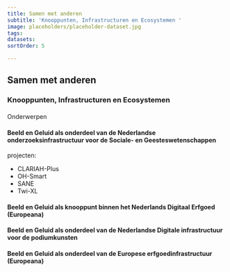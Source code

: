 ```yaml
---
title: Samen met anderen
subtitle: 'Knooppunten, Infrastructuren en Ecosystemen '
image: placeholders/placeholder-dataset.jpg
tags: 
datasets: 
sortOrder: 5

---
```

## Samen met anderen

### Knooppunten, Infrastructuren en Ecosystemen

#### 

Onderwerpen

#### Beeld en Geluid als onderdeel van de Nederlandse onderzoeksinfrastructuur voor de Sociale- en Geesteswetenschappen

projecten:

* CLARIAH-Plus
* OH-Smart
* SANE
* Twi-XL

#### Beeld en Geluid als knooppunt binnen het Nederlands Digitaal Erfgoed (Europeana)

#### Beeld en Geluid als onderdeel van de Nederlandse Digitale infrastructuur voor de podiumkunsten

#### Beeld en Geluid als onderdeel van de Europese erfgoedinfrastructuur (Europeana)

 
